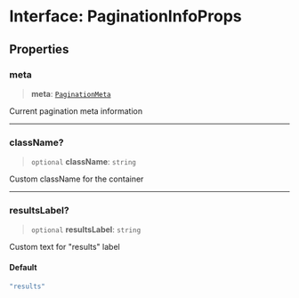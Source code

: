 # Interface: PaginationInfoProps

## Properties

### meta

> **meta**: [`PaginationMeta`](../../pagination/interfaces/PaginationMeta.md)

Current pagination meta information

***

### className?

> `optional` **className**: `string`

Custom className for the container

***

### resultsLabel?

> `optional` **resultsLabel**: `string`

Custom text for "results" label

#### Default

```ts
"results"
```
